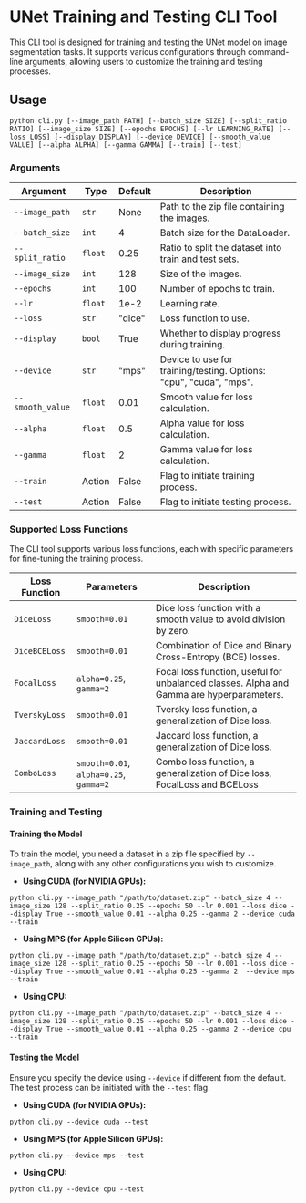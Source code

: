 # UNet Training and Testing CLI Tool

This CLI tool is designed for training and testing the UNet model on image segmentation tasks. It supports various configurations through command-line arguments, allowing users to customize the training and testing processes.

## Usage

```
python cli.py [--image_path PATH] [--batch_size SIZE] [--split_ratio RATIO] [--image_size SIZE] [--epochs EPOCHS] [--lr LEARNING_RATE] [--loss LOSS] [--display DISPLAY] [--device DEVICE] [--smooth_value VALUE] [--alpha ALPHA] [--gamma GAMMA] [--train] [--test]
```

### Arguments

| Argument         | Type    | Default | Description                                                        |
| ---------------- | ------- | ------- | ------------------------------------------------------------------ |
| `--image_path`   | `str`   | None    | Path to the zip file containing the images.                        |
| `--batch_size`   | `int`   | 4       | Batch size for the DataLoader.                                     |
| `--split_ratio`  | `float` | 0.25    | Ratio to split the dataset into train and test sets.               |
| `--image_size`   | `int`   | 128     | Size of the images.                                                |
| `--epochs`       | `int`   | 100     | Number of epochs to train.                                         |
| `--lr`           | `float` | 1e-2    | Learning rate.                                                     |
| `--loss`         | `str`   | "dice"  | Loss function to use.                                              |
| `--display`      | `bool`  | True    | Whether to display progress during training.                       |
| `--device`       | `str`   | "mps"   | Device to use for training/testing. Options: "cpu", "cuda", "mps". |
| `--smooth_value` | `float` | 0.01    | Smooth value for loss calculation.                                 |
| `--alpha`        | `float` | 0.5     | Alpha value for loss calculation.                                  |
| `--gamma`        | `float` | 2       | Gamma value for loss calculation.                                  |
| `--train`        | Action  | False   | Flag to initiate training process.                                 |
| `--test`         | Action  | False   | Flag to initiate testing process.                                  |

### Supported Loss Functions

The CLI tool supports various loss functions, each with specific parameters for fine-tuning the training process.

| Loss Function | Parameters                             | Description                                                                              |
| ------------- | -------------------------------------- | ---------------------------------------------------------------------------------------- |
| `DiceLoss`    | `smooth=0.01`                          | Dice loss function with a smooth value to avoid division by zero.                        |
| `DiceBCELoss` | `smooth=0.01`                          | Combination of Dice and Binary Cross-Entropy (BCE) losses.                               |
| `FocalLoss`   | `alpha=0.25`, `gamma=2`                | Focal loss function, useful for unbalanced classes. Alpha and Gamma are hyperparameters. |
| `TverskyLoss` | `smooth=0.01`                          | Tversky loss function, a generalization of Dice loss.                                    |
| `JaccardLoss` | `smooth=0.01`                          | Jaccard loss function, a generalization of Dice loss.                                    |
| `ComboLoss`   | `smooth=0.01`, `alpha=0.25`, `gamma=2` | Combo loss function, a generalization of Dice loss, FocalLoss and BCELoss                |

### Training and Testing

#### Training the Model

To train the model, you need a dataset in a zip file specified by `--image_path`, along with any other configurations you wish to customize.

- **Using CUDA (for NVIDIA GPUs):**

```
python cli.py --image_path "/path/to/dataset.zip" --batch_size 4 --image_size 128 --split_ratio 0.25 --epochs 50 --lr 0.001 --loss dice --display True --smooth_value 0.01 --alpha 0.25 --gamma 2 --device cuda --train
```

- **Using MPS (for Apple Silicon GPUs):**

```
python cli.py --image_path "/path/to/dataset.zip" --batch_size 4 --image_size 128 --split_ratio 0.25 --epochs 50 --lr 0.001 --loss dice --display True --smooth_value 0.01 --alpha 0.25 --gamma 2  --device mps --train
```

- **Using CPU:**

```
python cli.py --image_path "/path/to/dataset.zip" --batch_size 4 --image_size 128 --split_ratio 0.25 --epochs 50 --lr 0.001 --loss dice --display True --smooth_value 0.01 --alpha 0.25 --gamma 2 --device cpu --train
```

#### Testing the Model

Ensure you specify the device using `--device` if different from the default. The test process can be initiated with the `--test` flag.

- **Using CUDA (for NVIDIA GPUs):**

```
python cli.py --device cuda --test
```

- **Using MPS (for Apple Silicon GPUs):**

```
python cli.py --device mps --test
```

- **Using CPU:**

```
python cli.py --device cpu --test
```
